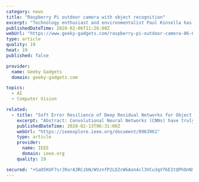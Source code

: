```yaml
---
category: news
title: "Raspberry Pi outdoor camera with object recognition"
excerpt: "Technology enthusiast and environmentalist Paul Kinsella has created a new rugged Raspberry Pi outdoor camera that can be powered by a standard 5 volt micro USB or via the company’s 24-36 volt ..."
publishedDateTime: 2020-02-06T11:26:00Z
webUrl: "https://www.geeky-gadgets.com/raspberry-pi-outdoor-camera-06-02-2020/"
type: article
quality: 19
heat: 19
published: false

provider:
  name: Geeky Gadgets
  domain: geeky-gadgets.com

topics:
  - AI
  - Computer Vision

related:
  - title: "Soft Error Resilience of Deep Residual Networks for Object Recognition"
    excerpt: "Abstract: Convolutional Neural Networks (CNNs) have truly gained attention in object recognition and object classification in particular. When being implemented on Graphics Processing Units (GPUs), deeper networks are more accurate than shallow ones. Residual Networks (ResNets) are one of the deepest CNN architectures used in various fields ..."
    publishedDateTime: 2020-02-13T06:31:00Z
    webUrl: "https://ieeexplore.ieee.org/document/8963961"
    type: article
    provider:
      name: IEEE
      domain: ieee.org
    quality: 19

secured: "+SaO5KUF7srJRorA3RCzbN/WVznfP2LDZcWkAon4cl3VCu3qVf6EItQPhOnNXg2iiCLOqvoWFp8HAMmI3F65RTaVgKc9EMdfsM7JGu/ZgAZK//Se89/5VopUlpFxMDZH2Ft8+dvkNDejSbeFWHj2yURRjkGjvTp3Cy9HFQdTZzkWLoF+tr9MrinH++6+4w3U/errSG0upPoIweHf6vVQgW2xCVaI9dcTG0wRuEo0ZnqDpj96rDyMaoc7fTatEL7a/bKKx5uQw5Xh6cY9OkiTPOcpdGuifbyZOUjAgrGLU/q3qNlCZF95MPazCvPtwvxe;o8JMSKk0pT3FqO5cGIpEeA=="
---
```


